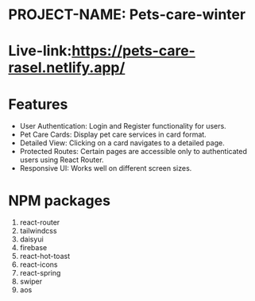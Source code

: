 # PROJECT-NAME: Pets-care-winter

# Live-link:https://pets-care-rasel.netlify.app/

# Features

- User Authentication: Login and Register functionality for users.
- Pet Care Cards: Display pet care services in card format.
- Detailed View: Clicking on a card navigates to a detailed page.
- Protected Routes: Certain pages are accessible only to authenticated users using React Router.
- Responsive UI: Works well on different screen sizes.

# NPM packages

1. react-router
2. tailwindcss
3. daisyui
4. firebase
5. react-hot-toast
6. react-icons
7. react-spring
8. swiper
9. aos
